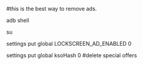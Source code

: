 #this is the best way to remove ads.

adb shell

su

settings put global LOCKSCREEN_AD_ENABLED 0

settings put global ksoHash 0
#delete special offers
